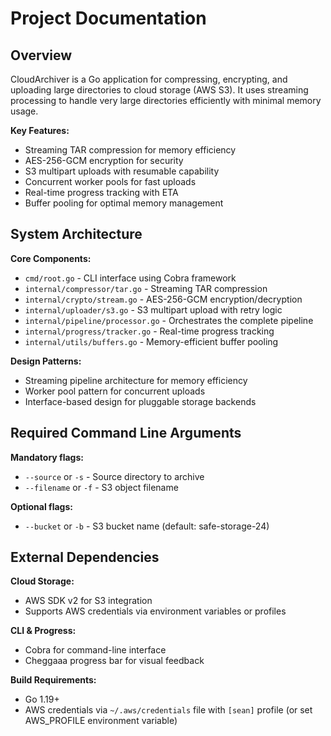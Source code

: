 # Project Documentation

## Overview

CloudArchiver is a Go application for compressing, encrypting, and uploading large directories to cloud storage (AWS S3). It uses streaming processing to handle very large directories efficiently with minimal memory usage.

**Key Features:**
- Streaming TAR compression for memory efficiency
- AES-256-GCM encryption for security  
- S3 multipart uploads with resumable capability
- Concurrent worker pools for fast uploads
- Real-time progress tracking with ETA
- Buffer pooling for optimal memory management


## System Architecture

**Core Components:**
- `cmd/root.go` - CLI interface using Cobra framework
- `internal/compressor/tar.go` - Streaming TAR compression
- `internal/crypto/stream.go` - AES-256-GCM encryption/decryption
- `internal/uploader/s3.go` - S3 multipart upload with retry logic
- `internal/pipeline/processor.go` - Orchestrates the complete pipeline
- `internal/progress/tracker.go` - Real-time progress tracking
- `internal/utils/buffers.go` - Memory-efficient buffer pooling

**Design Patterns:**
- Streaming pipeline architecture for memory efficiency
- Worker pool pattern for concurrent uploads
- Interface-based design for pluggable storage backends

## Required Command Line Arguments

**Mandatory flags:**
- `--source` or `-s` - Source directory to archive
- `--filename` or `-f` - S3 object filename

**Optional flags:**
- `--bucket` or `-b` - S3 bucket name (default: safe-storage-24)

## External Dependencies

**Cloud Storage:**
- AWS SDK v2 for S3 integration
- Supports AWS credentials via environment variables or profiles

**CLI & Progress:**
- Cobra for command-line interface
- Cheggaaa progress bar for visual feedback

**Build Requirements:**
- Go 1.19+
- AWS credentials via `~/.aws/credentials` file with `[sean]` profile (or set AWS_PROFILE environment variable)
